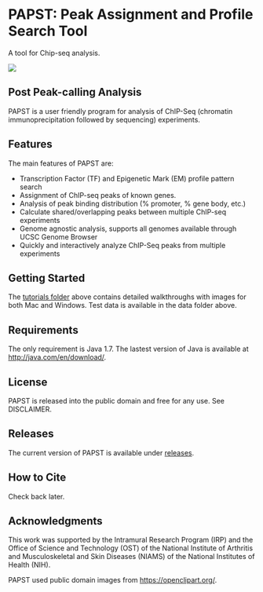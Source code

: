 # PAPST: Peak Assignment and Profile Search Tool

A tool for Chip-seq analysis.

![](https://github.com/paulbible/papst/tree/master/tutorials/papst_screen.png)

## Post Peak-calling Analysis

PAPST is a user friendly program for analysis of ChIP-Seq (chromatin immunoprecipitation followed by sequencing) experiments.   

## Features
The main features of PAPST are:
* Transcription Factor (TF) and Epigenetic Mark (EM) profile pattern search
* Assignment of ChIP-seq peaks of known genes.
* Analysis of peak binding distribution (% promoter, % gene body, etc.)
* Calculate shared/overlapping peaks between multiple ChIP-seq experiments
* Genome agnostic analysis, supports all genomes available through UCSC Genome Browser
* Quickly and interactively analyze ChIP-Seq peaks from multiple experiments

## Getting Started
The [tutorials folder](https://github.com/paulbible/papst/tree/master/tutorials) above contains detailed walkthroughs with images for both Mac and Windows. Test data is available in the data folder above.

## Requirements
The only requirement is Java 1.7. The lastest version of Java is available at http://java.com/en/download/.

## License
PAPST is released into the public domain and free for any use. See DISCLAIMER.

## Releases
The current version of PAPST is available under [releases](https://github.com/paulbible/papst/releases).

## How to Cite
Check back later.

## Acknowledgments
This work was supported by the Intramural Research Program (IRP) and the Office of Science and Technology (OST) of the National Institute of Arthritis and Musculoskeletal and Skin Diseases (NIAMS) of the National Institutes of Health (NIH).

PAPST used public domain images from https://openclipart.org/.



